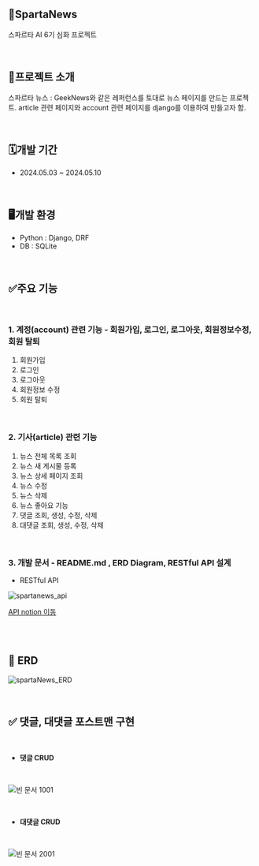 ## 📰SpartaNews
스파르타 AI 6기 심화 프로젝트

<br/>

## 📝프로젝트 소개
스파르타 뉴스 : 
GeekNews와 같은 레퍼런스를 토대로 뉴스 페이지를 만드는 프로젝트. article 관련 페이지와 account 관련 페이지를 django를 이용하여 만들고자 함.

<br/>

## 🗓️개발 기간
- 2024.05.03 ~ 2024.05.10

<br/>

## 🖥️개발 환경
- Python : Django, DRF
- DB : SQLite

<br/>

## ✅주요 기능

<br/>

### 1. 계정(account) 관련 기능 - 회원가입, 로그인, 로그아웃, 회원정보수정, 회원 탈퇴

1. 회원가입
2. 로그인
3. 로그아웃
4. 회원정보 수정
5. 회원 탈퇴

<br/>

### 2. 기사(article) 관련 기능

1. 뉴스 전체 목록 조회
2. 뉴스 새 게시물 등록
3. 뉴스 상세 페이지 조회
4. 뉴스 수정
5. 뉴스 삭제
6. 뉴스 좋아요 기능
7. 댓글 조회, 생성, 수정, 삭제
8. 대댓글 조회, 생성, 수정, 삭제

<br/>

### 3. 개발 문서 - README.md , ERD Diagram, RESTful API 설계
-  RESTful API

![spartanews_api](https://github.com/1489ehdghks/spartaNews/assets/157605815/436f35d6-0266-492d-a617-f46887a79969)

[API notion 이동](https://www.notion.so/teamsparta/87bf62f0dad248a0962146b68ebbce7c?v=c8e06e5871e4496e9698ad2dc97c0bc7)

<br/>
<br/>


## 🚀 ERD

![spartaNews_ERD](https://github.com/1489ehdghks/spartaNews/assets/157605815/8031e270-8c83-4d54-9215-32b6a40d6886)

<br/>

## ✅ 댓글, 대댓글 포스트맨 구현

<br/>

- **댓글 CRUD**

<br/>

![빈 문서 1001](https://github.com/1489ehdghks/spartaNews/assets/159985538/99167eff-1c81-4beb-b92f-bfd1892b5b24)

<br/>

- **대댓글 CRUD**

<br/>

![빈 문서 2001](https://github.com/1489ehdghks/spartaNews/assets/159985538/59d182a4-291b-4883-ab03-27e5365adf66)


